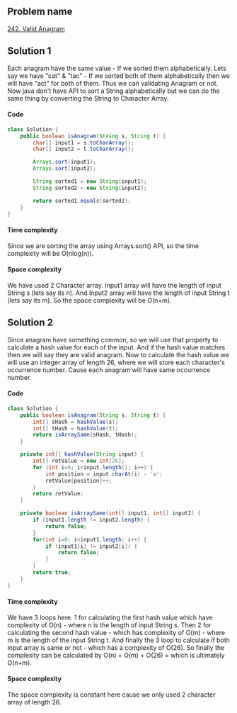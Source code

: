 ## Problem name
[242. Valid Anagram](https://leetcode.com/problems/valid-anagram/description/)


## Solution 1
Each anagram have the same value - If we sorted them alphabetically. Lets say we have "cat" & "tac" - If we sorted both of them alphabetically then we will have "act" for both of them. Thus we can validating Anagram or not. Now java don't have API to sort a String alphabetically but we can do the same thing by converting the String to Character Array.


#### Code
```java
class Solution {
    public boolean isAnagram(String s, String t) {
        char[] input1 = s.toCharArray();
        char[] input2 = t.toCharArray();

        Arrays.sort(input1);
        Arrays.sort(input2);

        String sorted1 = new String(input1);
        String sorted2 = new String(input2);

        return sorted1.equals(sorted2);
    }
}
```


#### Time complexity
Since we are sorting the array using Arrays.sort() API, so the time complexity will be O(nlog(n)).


#### Space complexity
We have used 2 Character array. Input1 array will have the length of input String s (lets say its n).
And Input2 array will have the length of input String t (lets say its m). So the space complexity will be
O(n+m). 




## Solution 2
Since anagram have something common, so we will use that property to calculate a hash value for each of the input. And if the hash value matches then we will say they are valid anagram. Now to calculate the hash value we will use an integer array of length 26, where we will store each character's occurrence number. Cause each anagram will have same occurrence number.


#### Code
```java
class Solution {
    public boolean isAnagram(String s, String t) {
        int[] sHash = hashValue(s);
        int[] tHash = hashValue(t);
        return isArraySame(sHash, tHash);
    }

    private int[] hashValue(String input) {
        int[] retValue = new int[26];
        for (int i=0; i<input.length(); i++) {
            int position = input.charAt(i) - 'a';
            retValue[position]++;
        }
        return retValue;
    }

    private boolean isArraySame(int[] input1, int[] input2) {
        if (input1.length != input2.length) {
            return false;
        }
        for(int i=0; i<input1.length; i++) {
            if (input1[i] != input2[i]) {
                return false;
            }
        }
        return true;
    }
}
```


#### Time complexity
We have 3 loops here. 1 for calculating the first hash value which have complexity of O(n) - where n is the length of input String s.
Then 2 for calculating the second hash value - which has complexity of O(m) - where m is the length of the input String t. And finally the 3 loop to calculate if both input array is same or not - which has a complexity of O(26). So finally the complexity can be calculated by O(n) + O(m) + O(26) = which is ultimately O(n+m).


#### Space complexity
The space complexity is constant here cause we only used 2 character array of length 26.

